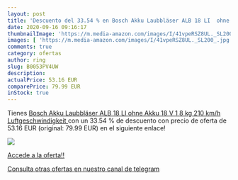 ```yaml
---
layout: post
title: 'Descuento del 33.54 % en Bosch Akku Laubbläser ALB 18 LI  ohne Ak'
date: 2020-09-16 09:16:17
thumbnailImage: 'https://m.media-amazon.com/images/I/41vpeRSZ8UL._SL200_.jpg'
images: [ 'https://m.media-amazon.com/images/I/41vpeRSZ8UL._SL200_.jpg' ]
comments: true
category: ofertas
author: ring
slug: B0053PV4UW
description:
actualPrice: 53.16 EUR
comparePrice: 79.99 EUR
inStock: true
---
```


Tienes [Bosch Akku Laubbläser ALB 18 LI  ohne Akku  18 V  1 8 kg  210 km/h Luftgeschwindigkeit ](https://www.amazon.com/dp/B0053PV4UW/?tag=redken08-20) con un 33.54 % de descuento con precio de oferta de 53.16 EUR (original: 79.99 EUR) en el siguiente enlace!

[![](https://m.media-amazon.com/images/I/41vpeRSZ8UL._SL200_.jpg)](https://www.amazon.com/dp/B0053PV4UW/?tag=redken08-20)

[Accede a la oferta!!](https://www.amazon.com/dp/B0053PV4UW/?tag=redken08-20)

[Consulta otras ofertas en nuestro canal de telegram](https://t.me/s/ofertas25)
